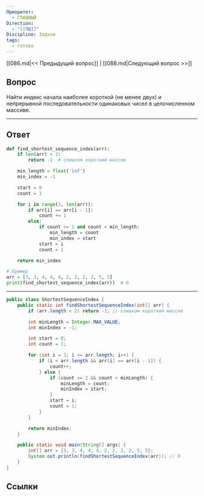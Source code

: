 ```yaml
---
Приоритет:
  - ГЛАВНЫЙ
Direction:
  - "[[ПШ]]"
Discipline: Задачи
tags:
  - готово
---
```

[[086.md|<< Предыдущий вопрос]] | [[088.md|Следующий вопрос >>]]
## Вопрос
Найти индекс начала наиболее короткой (не менее двух) и непрерывной последовательности одинаковых чисел в целочисленном массиве.

---
## Ответ
```python
def find_shortest_sequence_index(arr):
    if len(arr) < 2:
        return -1  # слишком короткий массив

    min_length = float('inf')
    min_index = -1

    start = 0
    count = 1

    for i in range(1, len(arr)):
        if arr[i] == arr[i - 1]:
            count += 1
        else:
            if count >= 2 and count < min_length:
                min_length = count
                min_index = start
            start = i
            count = 1

    return min_index

# Пример
arr = [3, 3, 4, 4, 4, 2, 2, 2, 2, 5, 5]
print(find_shortest_sequence_index(arr))  # 0
```

---

```java
public class ShortestSequenceIndex {
    public static int findShortestSequenceIndex(int[] arr) {
        if (arr.length < 2) return -1; // слишком короткий массив

        int minLength = Integer.MAX_VALUE;
        int minIndex = -1;

        int start = 0;
        int count = 1;

        for (int i = 1; i <= arr.length; i++) {
            if (i < arr.length && arr[i] == arr[i - 1]) {
                count++;
            } else {
                if (count >= 2 && count < minLength) {
                    minLength = count;
                    minIndex = start;
                }
                start = i;
                count = 1;
            }
        }

        return minIndex;
    }

    public static void main(String[] args) {
        int[] arr = {3, 3, 4, 4, 4, 2, 2, 2, 2, 5, 5};
        System.out.println(findShortestSequenceIndex(arr)); // 0
    }
}
```
## Ссылки
